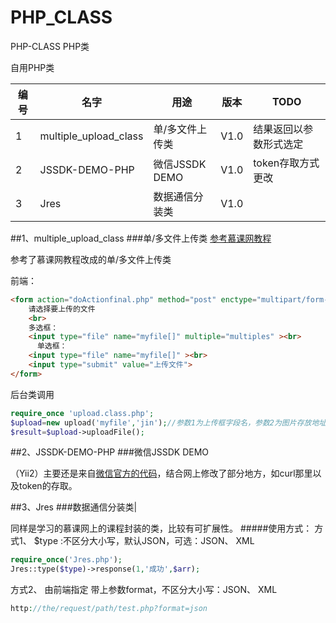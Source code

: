 # PHP_CLASS
PHP-CLASS  PHP类

自用PHP类

| 编号 | 名字 | 用途 | 版本 | TODO |
|------| ---- |------| -----|------|
|1|multiple_upload_class| 单/多文件上传类 |V1.0 |结果返回以参数形式选定|
|2|JSSDK-DEMO-PHP|微信JSSDK DEMO|V1.0 |token存取方式更改|
|3|Jres|数据通信分装类|V1.0 ||

##1、multiple_upload_class
###单/多文件上传类
[参考慕课网教程](http://www.imooc.com/learn/219)

参考了慕课网教程改成的单/多文件上传类

前端：
```HTML
<form action="doActionfinal.php" method="post" enctype="multipart/form-data">
    请选择要上传的文件
    <br>
    多选框：
    <input type="file" name="myfile[]" multiple="multiples" ><br>
	  单选框：
    <input type="file" name="myfile[]" ><br>
    <input type="submit" value="上传文件">
</form>
```
后台类调用
```PHP
require_once 'upload.class.php';
$upload=new upload('myfile','jin');//参数1为上传框字段名，参数2为图片存放地址文件夹名
$result=$upload->uploadFile();
```


##2、JSSDK-DEMO-PHP
###微信JSSDK DEMO

（Yii2）主要还是来自[微信官方的代码]( https://mp.weixin.qq.com/wiki/7/aaa137b55fb2e0456bf8dd9148dd613f.html#.E9.99.84.E5.BD.956-DEMO.E9.A1.B5.E9.9D.A2.E5.92.8C.E7.A4.BA.E4.BE.8B.E4.BB.A3.E7.A0.81)，结合网上修改了部分地方，如curl那里以及token的存取。

##3、Jres
###数据通信分装类|

同样是学习的慕课网上的课程封装的类，比较有可扩展性。
#####使用方式：
方式1、
$type :不区分大小写，默认JSON，可选：JSON、 XML
```php
require_once('Jres.php');
Jres::type($type)->response(1,'成功',$arr);
```
方式2、
由前端指定
带上参数format，不区分大小写：JSON、 XML
```php
http://the/request/path/test.php?format=json
```
